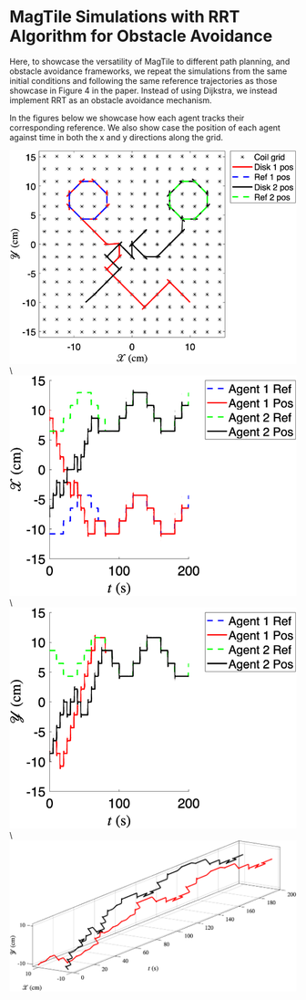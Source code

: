 # MagTile Simulations with RRT Algorithm for Obstacle Avoidance

Here, to showcase the versatility of MagTile to different path planning, and obstacle avoidance frameworks, we repeat the simulations from the same initial conditions and following the same reference trajectories as those showcase in Figure 4 in the paper. Instead of using Dijkstra, we instead implement RRT as an obstacle avoidance mechanism. 

In the figures below we showcase how each agent tracks their corresponding reference. We also show case the position of each agent against time in both the x and y directions along the grid. 

![Figure Description](rrt.png)
\\
![Figure Description](x_position.png)
\\
![Figure Description](y_position.png)
\\
![Figure Description](3d.png)
